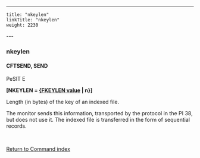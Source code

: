 ---
    title: "nkeylen"
    linkTitle: "nkeylen"
    weight: 2230
---<span id="nkeylen"></span>

### nkeylen

#### CFTSEND, SEND

PeSIT E

**[NKEYLEN = <u>{FKEYLEN value</u> &#124; n}]**

Length (in bytes) of the key of an indexed file.

The monitor sends this information, transported by the protocol in the
PI 38, but does not use it. The indexed file is transferred in the form
of sequential records.

 

[Return to Command index](../../)
